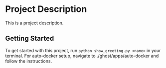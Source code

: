 # Project Description

This is a project description.

## Getting Started

To get started with this project, run `python show_greeting.py <name>` in your terminal.
For auto-docker setup, navigate to ./ghost/apps/auto-docker and follow the instructions.
